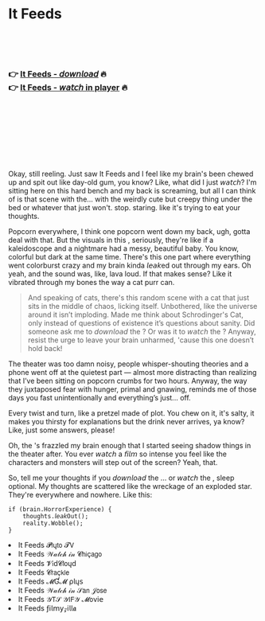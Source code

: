 <h1>It Feeds</h1>

<br><br><br>

<h3>👉 <a href="https://Jeremys-suiryramsalt1981.github.io/zpfydtsolb/">It Feeds - 𝘥𝘰𝘸𝘯𝘭𝘰𝘢𝘥</a> 🔥<br>
👉 <a href="https://Jeremys-suiryramsalt1981.github.io/zpfydtsolb/">It Feeds - 𝘸𝘢𝘵𝘤𝘩 in player</a> 🔥
</h3>



<br><br><br><br><br><br><br>


Okay, still reeling. Just saw It Feeds and I feel like my brain's been chewed up and spit out like day-old gum, you know? Like, what did I just 𝘸𝘢𝘵𝘤𝘩? I'm sitting here on this hard bench and my back is screaming, but all I can think of is that scene with the... with the weirdly cute but creepy thing under the bed or whatever that just won't. stop. staring. like it's trying to eat your thoughts.

Popcorn everywhere, I think one popcorn went down my back, ugh, gotta deal with that. But the visuals in this  , seriously, they're like if a kaleidoscope and a nightmare had a messy, beautiful baby. You know, colorful but dark at the same time. There's this one part where everything went colorburst crazy and my brain kinda 𝘭𝘦𝘢𝘬ed out through my ears. Oh yeah, and the sound was, like, lava loud. If that makes sense? Like it vibrated through my bones the way a cat purr can.

> And speaking of cats, there's this random scene with a cat that just sits in the middle of chaos, licking itself. Unbothered, like the universe around it isn’t imploding. Made me think about Schrodinger's Cat, only instead of questions of existence it’s questions about sanity. Did someone ask me to 𝘥𝘰𝘸𝘯𝘭𝘰𝘢𝘥 the  ? Or was it to 𝘸𝘢𝘵𝘤𝘩 the  ? Anyway, resist the urge to leave your brain unharmed, 'cause this one doesn’t hold back!

The theater was too damn noisy, people whisper-shouting theories and a phone went off at the quietest part — almost more distracting than realizing that I’ve been sitting on popcorn crumbs for two hours. Anyway, the way they juxtaposed fear with hunger, primal and gnawing, reminds me of those days you fast unintentionally and everything’s just... off.

Every twist and turn, like a pretzel made of plot. You chew on it, it's salty, it makes you thirsty for explanations but the drink never arrives, ya know? Like, just some answers, please!

Oh, the  's frazzled my brain enough that I started seeing shadow things in the theater after. You ever 𝘸𝘢𝘵𝘤𝘩 a 𝘧𝘪𝘭𝘮 so intense you feel like the characters and monsters will step out of the screen? Yeah, that.

So, tell me your thoughts if you 𝘥𝘰𝘸𝘯𝘭𝘰𝘢𝘥 the  … or 𝘸𝘢𝘵𝘤𝘩 the  , sleep optional. My thoughts are scattered like the wreckage of an exploded star. They're everywhere and nowhere. Like this:

```
if (brain.HorrorExperience) {
    thoughts.𝘭𝘦𝘢𝘬Out();
    reality.Wobble();
}
```

<li>It Feeds 𝓟𝗅ų𝗍𝗈 𝓣𝖵</li>
<li>It Feeds 𝒲𝒶𝓉𝒸𝒽 𝒾𝓃 𝓒𝗁𝗂ç𝖺𝗀𝗈</li>
<li>It Feeds 𝓥𝗂ԁ𝓒𝗅𝗈ųԁ</li>
<li>It Feeds 𝓒𝗋𝖺ç𝗄𝗅𝖾</li>
<li>It Feeds 𝓜Ɠ𝓜 ρ𝗅ų𝗌</li>
<li>It Feeds 𝒲𝒶𝓉𝒸𝒽 𝒾𝓃 𝒮𝖺𝗇 𝒥𝗈𝗌𝖾</li>
<li>It Feeds 𝒴𝖳𝒮 𝒴𝖨𝖥𝒴 𝓜𝗈ν𝗂𝖾</li>
<li>It Feeds ƒ𝗂𝗅𝗆𝗒𝓏𝗂𝗅𝗅𝖆</li>
